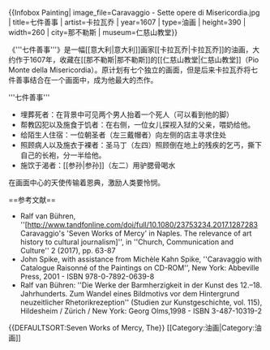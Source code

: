 {{Infobox Painting| image_file=Caravaggio - Sette opere di Misericordia.jpg
| title=七件善事
| artist=卡拉瓦乔
| year=1607
| type=油画
| height=390
| width=260
| city=那不勒斯
| museum=仁慈山教堂}}

《'''七件善事'''》是一幅[[意大利|意大利]]画家[[卡拉瓦乔|卡拉瓦乔]]的油画，大约作于1607年，收藏在[[那不勒斯|那不勒斯]]的[[仁慈山教堂|仁慈山教堂]]（Pio Monte della Misericordia）。原计划有七个独立的画面，但是后来卡拉瓦乔将七件善事结合在一个画面中，成为他最大的杰作。

'''七件善事''' 
* 埋葬死者：在背景中可见两个男人抬着一个死人（可以看到他的脚）
* 帮教囚犯以及施食于饥者：在右侧，一位女儿探视入狱的父亲，喂奶给他。
* 给陌生人住宿：一位朝圣者（左三戴帽者）向左侧的店主寻求住处
* 照顾病人以及施衣于裸者：圣马丁（左四）照顾倒在地上的残疾的乞丐，撕下自己的长袍，分一半给他。
* 施饮于渴者：[[参孙|参孙]]（左二）用驴腮骨喝水

在画面中心的天使传输着恩典，激励人类要怜悯。

==参考文献==
* Ralf van Bühren, ''[http://www.tandfonline.com/doi/full/10.1080/23753234.2017.1287283 Caravaggio's 'Seven Works of Mercy' in Naples. The relevance of art history to cultural journalism]'', in ''Church, Communication and Culture'' 2 (2017), pp. 63-87
* John Spike, with assistance from Michèle Kahn Spike, ''Caravaggio with Catalogue Raisonné of the Paintings on CD-ROM'', New York: Abbeville Press, 2001 - ISBN 978-0-7892-0639-8
* Ralf van Bühren: ''Die Werke der Barmherzigkeit in der Kunst des 12.–18. Jahrhunderts. Zum Wandel eines Bildmotivs vor dem Hintergrund neuzeitlicher Rhetorikrezeption'' (Studien zur Kunstgeschichte, vol. 115), Hildesheim / Zürich / New York: Georg Olms,1998 - ISBN 3-487-10319-2

{{DEFAULTSORT:Seven Works of Mercy, The}}
[[Category:油画|Category:油画]]